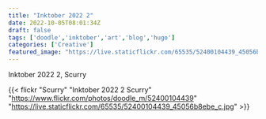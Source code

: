 ```yaml
---
title: "Inktober 2022 2"
date: 2022-10-05T08:01:34Z
draft: false
tags: ['doodle','inktober','art','blog','hugo']
categories: ['Creative']
featured_image: "https://live.staticflickr.com/65535/52400104439_45056b8ebe_c.jpg"
---
```


Inktober 2022 2, Scurry


{{< flickr "Scurry"
           "Inktober 2022 2 Scurry"
           "https://www.flickr.com/photos/doodle_m/52400104439"
           "https://live.staticflickr.com/65535/52400104439_45056b8ebe_c.jpg" >}}
